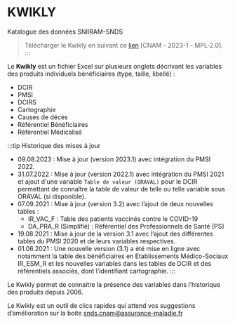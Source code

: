 # KWIKLY 
<!-- SPDX-License-Identifier: MPL-2.0 -->

Katalogue des données SNIIRAM-SNDS

> Télécharger le Kwikly en suivant ce [lien](/files/Cnam/KWIKLY_Katalogue_Sniiram_SNDS_v2023-1.xlsm) [CNAM - 2023-1 - MPL-2.0]. 
:::


Le **Kwikly** est un fichier Excel sur plusieurs onglets décrivant les variables des produits individuels bénéficiaires (type, taille, libellé) :
- DCIR
- PMSI
- DCIRS
- Cartographie
- Causes de décès
- Référentiel Bénéficiaires
- Référentiel Médicalisé

:::tip Historique des mises à jour
- 09.08.2023 : Mise à jour (version 2023.1) avec intégration du PMSI 2022.
- 31.07.2022 : Mise à jour (version 2022.1) avec intégration du PMSI 2021 et ajout d'une variable `Table de valeur (ORAVAL)` pour le DCIR permettant de connaître la table de valeur de telle ou telle variable sous ORAVAL (si disponible).
- 07.09.2021 : Mise à jour (version 3.2) avec l’ajout de deux nouvelles tables :
   - IR_VAC_F : Table des patients vaccinés contre le COVID-19
   - DA_PRA_R (Simplifié) : Référentiel des Professionnels de Santé (PS)
- 19.08.2021 : Mise à jour de la version 3.1 avec l’ajout des différentes tables du PMSI 2020 et de leurs variables respectives.
- 01.06.2021 : Une nouvelle version (3.1) a été mise en ligne avec notamment la table des bénéficiaires en Etablissements Médico-Sociaux IR_ESM_R et les nouvelles variables dans les tables de DCIR et des référentiels associés, dont l’identifiant cartographie.
:::

Le Kwikly permet de connaitre la présence des variables dans l’historique des produits depuis 2006.

Le Kwikly est un outil de clics rapides qui attend vos suggestions d’amélioration sur la boite <snds.cnam@assurance-maladie.fr>



